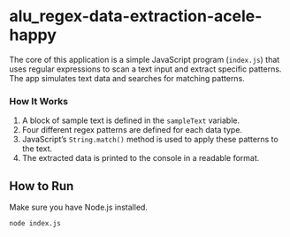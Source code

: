 # alu_regex-data-extraction-acele-happy

The core of this application is a simple JavaScript program (`index.js`) that uses regular expressions to scan a text input and extract specific patterns. The app simulates text data and searches for matching patterns.

### How It Works

1. A block of sample text is defined in the `sampleText` variable.
2. Four different regex patterns are defined for each data type.
3. JavaScript’s `String.match()` method is used to apply these patterns to the text.
4. The extracted data is printed to the console in a readable format.

## How to Run
Make sure you have Node.js installed.

```bash
node index.js